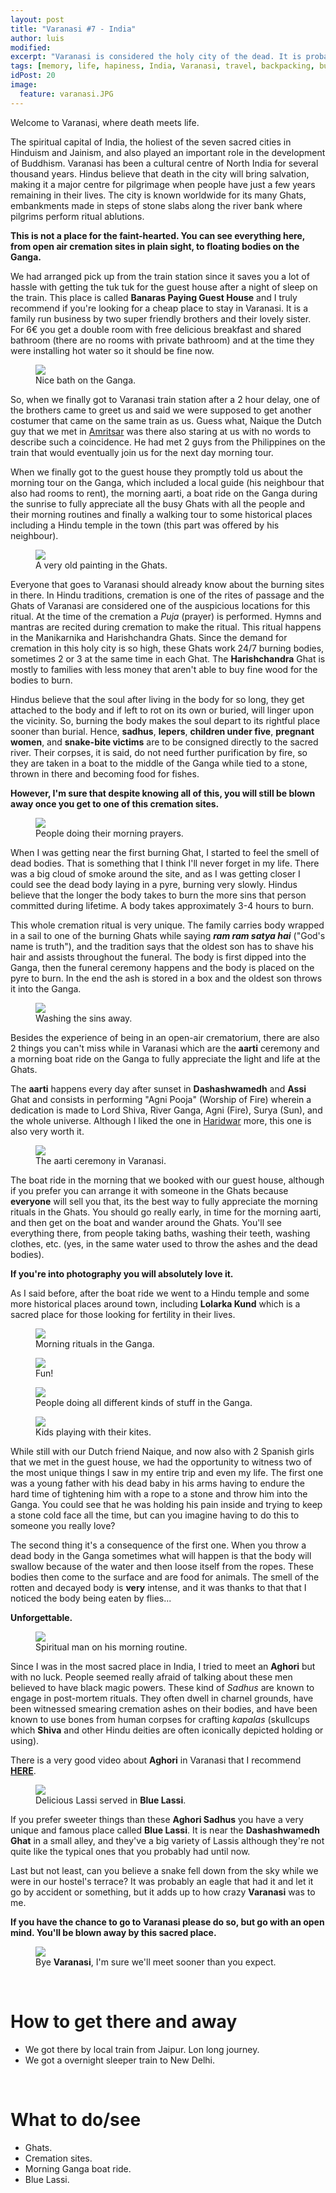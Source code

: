 ```yaml
---
layout: post
title: "Varanasi #7 - India"
author: luis
modified:
excerpt: "Varanasi is considered the holy city of the dead. It is probably the most authentic and fascinating place I've ever been in my entire life. Everything is just surreal."
tags: [memory, life, hapiness, India, Varanasi, travel, backpacking, budget, asia]
idPost: 20
image:
  feature: varanasi.JPG
---
```


Welcome to Varanasi, where death meets life.

The spiritual capital of India, the holiest of the seven sacred cities in Hinduism and Jainism, and also played an important role in the development of Buddhism. Varanasi has been a cultural centre of North India for several thousand years. Hindus believe that death in the city will bring salvation, making it a major centre for pilgrimage when people have just a few years remaining in their lives. The city is known worldwide for its many Ghats, embankments made in steps of stone slabs along the river bank where pilgrims perform ritual ablutions.

<b><highlight>This is not a place for the faint-hearted. You can see everything here, from open air cremation sites in plain sight, to floating bodies on the Ganga.</highlight></b>

We had arranged pick up from the train station since it saves you a lot of hassle with getting the tuk tuk for the guest house after a night of sleep on the train. This place is called <b>Banaras Paying Guest House</b> and I truly recommend if you're looking for a cheap place to stay in Varanasi. It is a family run business by two super friendly brothers and their lovely sister. For 6€ you get a double room with free delicious breakfast and shared bathroom (there are no rooms with private bathroom) and at the time they were installing hot water so it should be fine now.


<figure>
	<a href="../images/india/Varanasi/varanasi2.JPG"><img src="../images/india/Varanasi/varanasi2.JPG"></a>
	<figcaption>Nice bath on the Ganga.</figcaption>
</figure>


So, when we finally got to Varanasi train station after a 2 hour delay, one of the brothers came to greet us and said we were supposed to get another costumer that came on the same train as us. Guess what, Naique the Dutch guy that we met in <a href="{{site.url}}/Amritsar" target="_blank">Amritsar</a> was there also staring at us with no words to describe such a coincidence. He had met 2 guys from the Philippines on the train that would eventually join us for the next day morning tour.

When we finally got to the guest house they promptly told us about the morning tour on the Ganga, which included a local guide (his neighbour that also had rooms to rent), the morning aarti, a boat ride on the Ganga during the sunrise to fully appreciate all the busy Ghats with all the people and their morning routines and finally a walking tour to some historical places including a Hindu temple in the town (this part was offered by his neighbour).


<figure>
	<a href="../images/india/Varanasi/varanasi3.JPG"><img src="../images/india/Varanasi/varanasi3.JPG"></a>
	<figcaption>A very old painting in the Ghats.</figcaption>
</figure>


Everyone that goes to Varanasi should already know about the burning sites in there. In Hindu traditions, cremation is one of the rites of passage and the Ghats of Varanasi are considered one of the auspicious locations for this ritual. At the time of the cremation a <i>Puja</i> (prayer) is performed.
Hymns and mantras are recited during cremation to make the ritual. This ritual happens in the Manikarnika and Harishchandra Ghats.
Since the demand for cremation in this holy city is so high, these Ghats work 24/7 burning bodies, sometimes 2 or 3 at the same time in each Ghat. The <b>Harishchandra</b> Ghat is mostly to families with less money that aren't able to buy fine wood for the bodies to burn.

Hindus believe that the soul after living in the body for so long, they get attached to the body and if left to rot on its own or buried, will linger upon the vicinity. So, burning the body makes the soul depart to its rightful place sooner than burial. Hence, <b>sadhus</b>, <b>lepers</b>, <b>children under five</b>, <b>pregnant women</b>, and <b>snake-bite victims</b> are to be consigned directly to the sacred river. Their corpses, it is said, do not need further purification by fire, so they are taken in a boat to the middle of the Ganga while tied to a stone, thrown in there and becoming food for fishes.

<b><highlight>However, I'm sure that despite knowing all of this, you will still be blown away once you get to one of this cremation sites.</highlight></b>

<figure>
	<a href="../images/india/Varanasi/varanasi4.JPG"><img src="../images/india/Varanasi/varanasi4.JPG"></a>
	<figcaption>People doing their morning prayers.</figcaption>
</figure>

When I was getting near the first burning Ghat, I started to feel the smell of dead bodies. 
That is something that I think I'll never forget in my life.
There was a big cloud of smoke around the site, and as I was getting closer I could see the dead body laying in a pyre, burning very slowly. Hindus believe that the longer the body takes to burn the more sins that person committed during lifetime. A body takes approximately 3-4 hours to burn.

This whole cremation ritual is very unique. The family carries body wrapped in a sail to one of the burning Ghats while saying <i><b>ram ram satya hai</b></i> ("God's name is truth"), and the tradition says that the oldest son has to shave his hair and assists throughout the funeral. The body is first dipped into the Ganga, then the funeral ceremony happens and the body is placed on the pyre to burn. In the end the ash is stored in a box and the oldest son throws it into the Ganga.

<figure>
	<a href="../images/india/Varanasi/varanasi5.JPG"><img src="../images/india/Varanasi/varanasi5.JPG"></a>
	<figcaption>Washing the sins away.</figcaption>
</figure>

Besides the experience of being in an open-air crematorium, there are also 2 things you can't miss while in Varanasi which are the <b>aarti</b> ceremony and a morning boat ride on the Ganga to fully appreciate the light and life at the Ghats.

The <b>aarti</b> happens every day after sunset in <b>Dashashwamedh</b> and <b>Assi</b> Ghat and consists in performing "Agni Pooja" (Worship of Fire) wherein a dedication is made to Lord Shiva, River Ganga, Agni (Fire), Surya (Sun), and the whole universe. Although I liked the one in <a href="{{site.url}}/Rishikesh" target="_blank">Haridwar</a> more, this one is also very worth it.

<figure>
	<a href="../images/india/Varanasi/varanasi1.JPG"><img src="../images/india/Varanasi/varanasi1.JPG"></a>
	<figcaption>The aarti ceremony in Varanasi.</figcaption>
</figure>

The boat ride in the morning that we booked with our guest house, although if you prefer you can arrange it with someone in the Ghats because <b>everyone</b> will sell you that, its the best way to fully appreciate the morning rituals in the Ghats. You should go really early, in time for the morning aarti, and then get on the boat and wander around the Ghats. You'll see everything there, from people taking baths, washing their teeth, washing clothes, etc. (yes, in the same water used to throw the ashes and the dead bodies).

<b><highlight>If you're into photography you will absolutely love it.</highlight></b>

As I said before, after the boat ride we went to a Hindu temple and some more historical places around town, including <b>Lolarka Kund</b> which is a sacred place for those looking for fertility in their lives.

<figure>
	<a href="../images/india/Varanasi/varanasi6.JPG"><img src="../images/india/Varanasi/varanasi6.JPG"></a>
	<figcaption>Morning rituals in the Ganga.</figcaption>
</figure>

<figure>
	<a href="../images/india/Varanasi/varanasi8.JPG"><img src="../images/india/Varanasi/varanasi8.JPG"></a>
	<figcaption>Fun!</figcaption>
</figure>

<figure>
	<a href="../images/india/Varanasi/varanasi7.JPG"><img src="../images/india/Varanasi/varanasi7.JPG"></a>
	<figcaption>People doing all different kinds of stuff in the Ganga.</figcaption>
</figure>

<figure>
	<a href="../images/india/Varanasi/varanasi9.JPG"><img src="../images/india/Varanasi/varanasi9.JPG"></a>
	<figcaption>Kids playing with their kites.</figcaption>
</figure>

While still with our Dutch friend Naique, and now also with 2 Spanish girls that we met in the guest house, we had the opportunity to witness two of the most unique things I saw in my entire trip and even my life. The first one was a young father with his dead baby in his arms having to endure the hard time of tightening him with a rope to a stone and throw him into the Ganga. You could see that he was holding his pain inside and trying to keep a stone cold face all the time, but can you imagine having to do this to someone you really love?

The second thing it's a consequence of the first one. When you throw a dead body in the Ganga sometimes what will happen is that the body will swallow because of the water and then loose itself from the ropes. These bodies then come to the surface and are food for animals. The smell of the rotten and decayed body is <b>very</b> intense, and it was thanks to that that I noticed the body being eaten by flies...

<b><highlight>Unforgettable.</highlight></b>

<figure>
	<a href="../images/india/Varanasi/varanasi10.JPG"><img src="../images/india/Varanasi/varanasi10.JPG"></a>
	<figcaption>Spiritual man on his morning routine.</figcaption>
</figure>

Since I was in the most sacred place in India, I tried to meet an <b>Aghori</b> but with no luck. People seemed really afraid of talking about these men believed to have black magic powers. These kind of <i>Sadhus</i>  are known to engage in post-mortem rituals. They often dwell in charnel grounds, have been witnessed smearing cremation ashes on their bodies, and have been known to use bones from human corpses for crafting <i>kapalas</i> (skullcups which <b>Shiva</b> and other Hindu deities are often iconically depicted holding or using).

There is a very good video about <b>Aghori</b> in Varanasi that I recommend <highlight><b><a href="https://www.youtube.com/watch?v=WFzP7l__Qy4" target="_blank">HERE</a></b></highlight>.


<figure>
	<a href="../images/india/Varanasi/varanasi11.JPG"><img src="../images/india/Varanasi/varanasi11.JPG"></a>
	<figcaption>Delicious Lassi served in <b>Blue Lassi</b>.</figcaption>
</figure>

If you prefer sweeter things than these <b>Aghori Sadhus</b> you have a very unique and famous place called <b>Blue Lassi</b>. It is near the <b>Dashashwamedh Ghat</b> in a small alley, and they've a big variety of Lassis although they're not quite like the typical ones that you probably had until now.

Last but not least, can you believe a snake fell down from the sky while we were in our hostel's terrace? It was probably an eagle that had it and let it go by accident or something, but it adds up to how crazy <b>Varanasi</b> was to me.

<b><highlight>If you have the chance to go to Varanasi please do so, but go with an open mind. You'll be blown away by this sacred place.</highlight></b>

<figure>
	<a href="../images/india/Varanasi/varanasi12.JPG"><img src="../images/india/Varanasi/varanasi12.JPG"></a>
	<figcaption>Bye <b>Varanasi</b>, I'm sure we'll meet sooner than you expect.</figcaption>
</figure>

<br>
<h1>How to get there and away</h1>
<ul>
<li>We got there by local train from Jaipur. Lon long journey.</li>
<li>We got a overnight sleeper train to New Delhi.</li>
</ul>

<br>
<h1>What to do/see</h1>
<ul>
<li>Ghats.</li>
<li>Cremation sites.</li>
<li>Morning Ganga boat ride.</li>
<li>Blue Lassi.</li>
</ul>